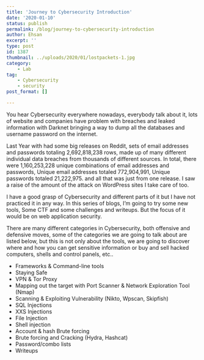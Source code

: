 ```yaml
---
title: 'Journey to Cybersecurity Introduction'
date: '2020-01-10'
status: publish
permalink: /blog/journey-to-cybersecurity-introduction
author: Ehsan
excerpt: ''
type: post
id: 1387
thumbnail: ../uploads/2020/01/lostpackets-1.jpg
category:
    - Lab
tag:
    - Cybersecurity
    - security
post_format: []

---
```

You hear Cybersecurity everywhere nowadays, everybody talk about it, lots of website and companies have problem with breaches and leaked information with Darknet bringing a way to dump all the databases and username password on the internet.

Last Year with had some big releases on Reddit, sets of email addresses and passwords totaling 2,692,818,238 rows, made up of many different individual data breaches from thousands of different sources. In total, there were 1,160,253,228 unique combinations of email addresses and passwords, Unique email addresses totaled 772,904,991, Unique passwords totaled 21,222,975. and all that was just from one release. I saw a raise of the amount of the attack on WordPress sites I take care of too.

I have a good grasp of Cybersecurity and different parts of it but I have not practiced it in any way. In this series of blogs, I’m going to try some new tools, Some CTF and some challenges and writeups. But the focus of it would be on web application security.

There are many different categories in Cybersecurity, both offensive and defensive moves, some of the categories we are going to talk about are listed below, but this is not only about the tools, we are going to discover where and how you can get sensitive information or buy and sell hacked computers, shells and control panels, etc..

- Frameworks &amp; Command-line tools
- Staying Safe
- VPN &amp; Tor Proxy
- Mapping out the target with Port Scanner &amp; Network Exploration Tool (Nmap)
- Scanning &amp; Exploiting Vulnerability (Nikto, Wpscan, Skipfish)
- SQL Injections
- XXS Injections
- File Injection
- Shell injection
- Account &amp; hash Brute forcing
- Brute forcing and Cracking (Hydra, Hashcat)
- Password/combo lists
- Writeups